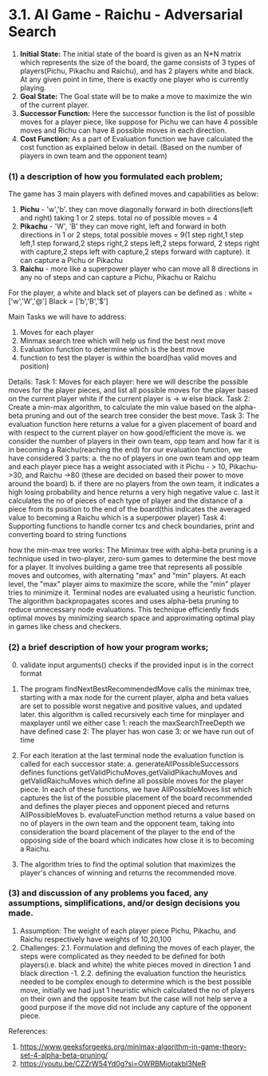 # 3.1. AI Game - Raichu - Adversarial Search

1.  **Initial State:** The initial state of the board is given as an N*N matrix which represents the size of the board, the game consists of 3 types of players(Pichu, Pikachu and Raichu), and has 2 players white and black. At any given point in time, there is exactly one player who is currently playing.
2.  **Goal State:** The Goal state will be to make a move to maximize the win of the current player.
3.  **Successor Function:** Here the successor function is the list of possible moves for a player piece, like suppose for Pichu we can have 4 possible moves and Richu can have 8 possible moves in each direction.
4.  **Cost Function:** As a part of Evaluation function we have calculated the cost function as explained below in detail. (Based on the number of players in own team and the opponent team)

###  (1) a description of how you formulated each problem;

The game has 3 main players with defined moves and capabilities as below:
1. **Pichu** - 'w','b'. they can move diagonally forward in both directions(left and right) taking 1 or 2 steps. total no of possible moves = 4
2. **Pikachu** - 'W', 'B' they can move right, left and forward in both directions in 1 or 2 steps, total possible moves = 9(1 step right,1 step left,1 step forward,2 steps right,2 steps left,2 steps forward, 2 steps right with capture,2 steps left with capture,2 steps forward with capture).
it can capture a Pichu or Pikachu
3. **Raichu** - more like a superpower player who can move all 8 directions in any no of steps and can capture a Pichu, Pikachu or Raichu

For the player, a white and black set of players can be defined as :
white = ['w','W','@']
Black = ['b','B','$']

Main Tasks we will have to address:
1. Moves for each player
2. Minmax search tree which will help us find the best next move
3. Evaluation function to determine which is the best move
4. function to test the player is within the board(has valid moves and position)

Details:
Task 1: Moves for each player: here we will describe the possible moves for the player pieces, and list all possible moves for the player based on the current player white if the current player is -> w else black.
Task 2: Create a min-max algorithm, to calculate the min value based on the alpha-beta pruning and out of the search tree consider the best move.
Task 3: The evaluation function here returns a value for a given placement of board and with respect to the current player on how good/efficient the move is. we consider the number of players in their own team, opp team and how far it is in becoming a Raichu(reaching the end)
for our evaluation function, we have considered 3 parts:
    a. the no of players in one own team and opp team and each player piece has a weight associated with it 
    Pichu - > 10, Pikachu->30, and Raichu ->80 (these are decided on based their power to move around the board)
    b. if there are no players from the own team, it indicates a high losing probability and hence returns a very high negative value
    c. last it calculates the no of pieces of each type of player and the distance of a piece from its position to the end of the board(this indicates the averaged value to becoming a Raichu which is a superpower player)
Task 4: Supporting functions to handle corner tcs and check boundaries, print and converting board to string functions

how the min-max tree works:
The Minimax tree with alpha-beta pruning is a technique used in two-player, zero-sum games to determine the best move for a player. It involves building a game tree that represents all possible moves and outcomes, with alternating "max" and "min" players. At each level, the "max" player aims to maximize the score, while the "min" player tries to minimize it. Terminal nodes are evaluated using a heuristic function. The algorithm backpropagates scores and uses alpha-beta pruning to reduce unnecessary node evaluations. This technique efficiently finds optimal moves by minimizing search space and approximating optimal play in games like chess and checkers.
### (2) a brief description of how your program works; 
0. validate input arguments() checks if the provided input is in the correct format

1. The program findNextBestRecommendedMove calls the minimax tree, starting with a max node for the current player, alpha and beta values are set to possible worst negative and positive values, and updated later. this algorithm is called recursively each time for minplayer and maxplayer until we either
    case 1: reach the maxSearchTreeDepth we have defined 
    case 2: The player has won
    case 3: or we have run out of time

2. For each iteration at the last terminal node the evaluation function is called for each successor state:
    a. generateAllPossibleSuccessors defines functions getValidPichuMoves,getValidPikachuMoves and getValidRaichuMoves which define all possible moves for the player piece. In each of these functions, we have AllPossibleMoves list which captures the list of the possible placement of the board recommended and defines the player pieces and opponent pieced and returns AllPossibleMoves
    b. evaluateFunction method returns a value based on no of players in the own team and the opponent team, taking into consideration the board placement of the player to the end of the opposing side of the board which indicates how close it is to becoming a Raichu.

3. The algorithm tries to find the optimal solution that maximizes the player's chances of winning and returns the recommended move.

### (3) and discussion of any problems you faced, any assumptions, simplifications, and/or design decisions you made.

1. Assumption: The weight of each player piece Pichu, Pikachu, and Raichu respectively have weights of 10,20,100
2. Challenges:
    2.1. Formulation and defining the moves of each player, the steps were complicated as they needed to be defined for both players(i.e. black and white) the white pieces moved in direction 1 and black direction -1.
    2.2. defining the evaluation function the heuristics needed to be complex enough to determine which is the best possible move, initially we had just 1 heuristic which calculated the no of players on their own and the opposite team but the case will not help serve a good purpose if the move did not include any capture of the opponent piece.

References: 
1. https://www.geeksforgeeks.org/minimax-algorithm-in-game-theory-set-4-alpha-beta-pruning/
2. https://youtu.be/CZZrW54Yd0g?si=OWRBMiotakbI3NeR




